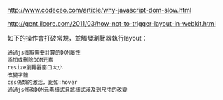 http://www.codeceo.com/article/why-javascript-dom-slow.html

http://gent.ilcore.com/2011/03/how-not-to-trigger-layout-in-webkit.html


如下的操作會打破常規，並觸發瀏覽器執行layout：

    通過js獲取需要計算的DOM屬性
    添加或刪除DOM元素
    resize瀏覽器窗口大小
    改變字體
    css偽類的激活，比如:hover
    通過js修改DOM元素樣式且該樣式涉及到尺寸的改變


